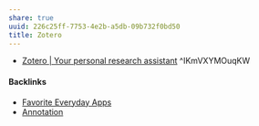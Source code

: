 ```yaml
---
share: true
uuid: 226c25ff-7753-4e2b-a5db-09b732f0bd50
title: Zotero
---
```

* [Zotero | Your personal research assistant](https://www.zotero.org/) ^IKmVXYMOuqKW

#### Backlinks

* [Favorite Everyday Apps](/444ff7c7-77b4-483c-b801-3955d2daeb0a)
* [Annotation](/02313f15-9c64-4b12-9c56-383ff9adcdf3)